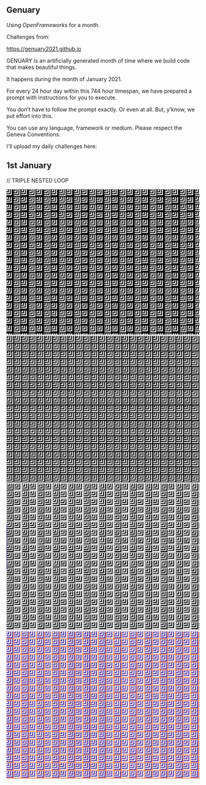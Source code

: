 ## Genuary

Using _OpenFrameworks_ for a month.

Challenges from:

https://genuary2021.github.io

GENUARY is an artificially generated month of time where we build code that makes beautiful things.

It happens during the month of January 2021.

For every 24 hour day within this 744 hour timespan, we have prepared a prompt with instructions for you to execute.

You don’t have to follow the prompt exactly. Or even at all. But, y’know, we put effort into this.

You can use any language, framework or medium. Please respect the Geneva Conventions.


I'll upload my daily challenges here:


## 1st January

// TRIPLE NESTED LOOP

![day 1](Jan-1/Jan-1_1.png)
![day 1](Jan-1/Jan-1_2.png)
![day 1](Jan-1/Jan-1_3.png)
![day 1](Jan-1/Jan-1_4.png)